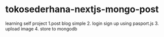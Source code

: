 # tokosederhana-nextjs-mongo-post
learning self project 1.post blog simple 2. login sign up using pasport.js 3. upload image 4. store to mongodb
